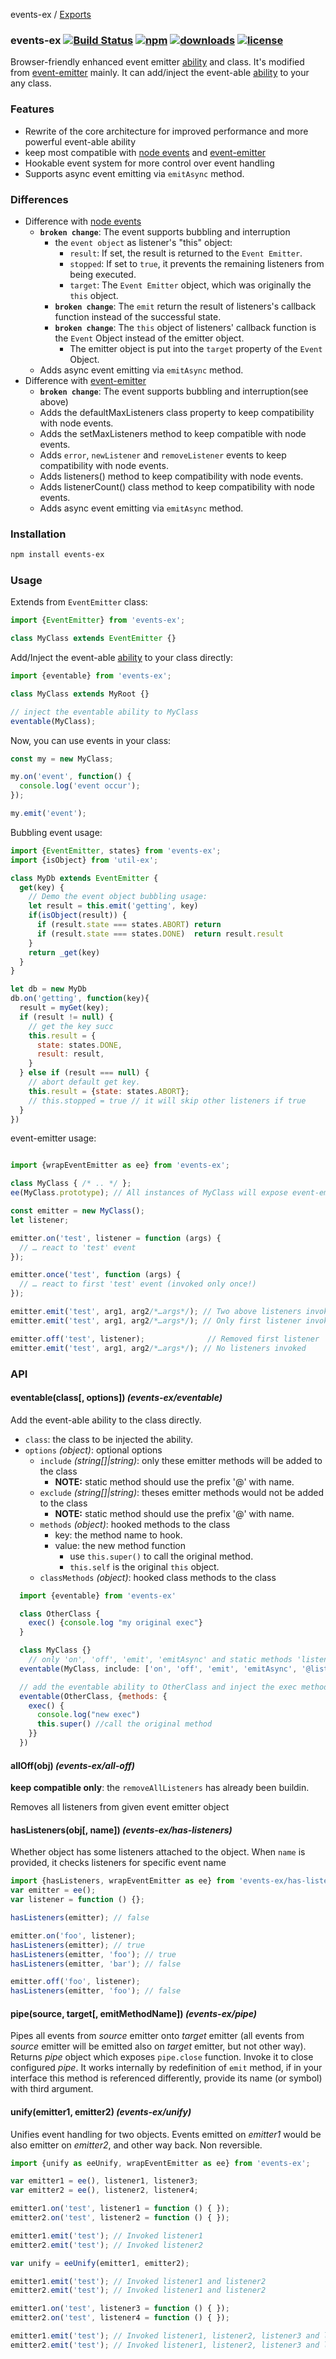 events-ex / [Exports](modules.md)

### events-ex [![Build Status](https://img.shields.io/travis/snowyu/events-ex.js/master.png)](http://travis-ci.org/snowyu/events-ex.js) [![npm](https://img.shields.io/npm/v/events-ex.svg)](https://npmjs.org/package/events-ex) [![downloads](https://img.shields.io/npm/dm/events-ex.svg)](https://npmjs.org/package/events-ex) [![license](https://img.shields.io/npm/l/events-ex.svg)](https://npmjs.org/package/events-ex)

Browser-friendly enhanced event emitter [ability][Ability] and class. It's modified from [event-emitter][event-emitter] mainly. It can add/inject the event-able [ability][Ability] to your any class.

### Features

* Rewrite of the core architecture for improved performance and more powerful event-able ability
* keep most compatible with [node events](nodejs.org/api/events.html) and [event-emitter][event-emitter]
* Hookable event system for more control over event handling
* Supports async event emitting via `emitAsync` method.

### Differences

* Difference with [node events](https://nodejs.org/api/events.html)
  + **`broken change`**: The event supports bubbling and interruption
    + the `event object` as listener's "this" object:
      * `result`: If set, the result is returned to the `Event Emitter`.
      * `stopped`: If set to `true`, it prevents the remaining listeners from being executed.
      * `target`: The `Event Emitter` object, which was originally the `this` object.
    * **`broken change`**: The `emit` return the result of listeners's callback function instead of the successful state.
    * **`broken change`**: The `this` object of listeners' callback function is the `Event` Object instead of the emitter object.
      * The emitter object is put into the `target` property of the `Event` Object.
  * Adds async event emitting via `emitAsync` method.
* Difference with [event-emitter](https://github.com/medikoo/event-emitter)
  + **`broken change`**: The event supports bubbling and interruption(see above)
  + Adds the defaultMaxListeners class property to keep compatibility with node events.
  + Adds the setMaxListeners method to keep compatible with node events.
  + Adds `error`, `newListener` and `removeListener` events to keep compatibility with node events.
  + Adds listeners() method to keep compatibility with node events.
  + Adds listenerCount() class method to keep compatibility with node events.
  * Adds async event emitting via `emitAsync` method.

### Installation

```bash
npm install events-ex
```

### Usage

Extends from `EventEmitter` class:

```js
import {EventEmitter} from 'events-ex';

class MyClass extends EventEmitter {}
```

Add/Inject the event-able [ability][Ability] to your class directly:

```js
import {eventable} from 'events-ex';

class MyClass extends MyRoot {}

// inject the eventable ability to MyClass
eventable(MyClass);
```

Now, you can use events in your class:

```js
const my = new MyClass;

my.on('event', function() {
  console.log('event occur');
});

my.emit('event');
```

Bubbling event usage:

```js
import {EventEmitter, states} from 'events-ex';
import {isObject} from 'util-ex';

class MyDb extends EventEmitter {
  get(key) {
    // Demo the event object bubbling usage:
    let result = this.emit('getting', key)
    if(isObject(result)) {
      if (result.state === states.ABORT) return
      if (result.state === states.DONE)  return result.result
    }
    return _get(key)
  }
}

let db = new MyDb
db.on('getting', function(key){
  result = myGet(key);
  if (result != null) {
    // get the key succ
    this.result = {
      state: states.DONE,
      result: result,
    }
  } else if (result === null) {
    // abort default get key.
    this.result = {state: states.ABORT};
    // this.stopped = true // it will skip other listeners if true
  }
})
```

event-emitter usage:

```javascript

import {wrapEventEmitter as ee} from 'events-ex';

class MyClass { /* .. */ };
ee(MyClass.prototype); // All instances of MyClass will expose event-emitter interface

const emitter = new MyClass();
let listener;

emitter.on('test', listener = function (args) {
  // … react to 'test' event
});

emitter.once('test', function (args) {
  // … react to first 'test' event (invoked only once!)
});

emitter.emit('test', arg1, arg2/*…args*/); // Two above listeners invoked
emitter.emit('test', arg1, arg2/*…args*/); // Only first listener invoked

emitter.off('test', listener);              // Removed first listener
emitter.emit('test', arg1, arg2/*…args*/); // No listeners invoked
```

### API

#### eventable(class[, options]) _(events-ex/eventable)_

Add the event-able ability to the class directly.

* `class`: the class to be injected the ability.
* `options` *(object)*: optional options
  * `include` *(string[]|string)*: only these emitter methods will be added to the class
    * **NOTE:** static method should use the prefix '@' with name.
  * `exclude` *(string[]|string)*: theses emitter methods would not be added to the class
    * **NOTE:** static method should use the prefix '@' with name.
  * `methods` *(object)*: hooked methods to the class
    * key: the method name to hook.
    * value: the new method function
      * use `this.super()` to call the original method.
      * `this.self` is the original `this` object.
  * `classMethods` *(object)*: hooked class methods to the class

```js
  import {eventable} from 'events-ex'

  class OtherClass {
    exec() {console.log "my original exec"}
  }

  class MyClass {}
    // only 'on', 'off', 'emit', 'emitAsync' and static methods 'listenerCount' added to the class
  eventable(MyClass, include: ['on', 'off', 'emit', 'emitAsync', '@listenerCount'])

  // add the eventable ability to OtherClass and inject the exec method of OtherClass.
  eventable(OtherClass, {methods: {
    exec() {
      console.log("new exec")
      this.super() //call the original method
    }}
  })
```

#### allOff(obj) _(events-ex/all-off)_

**keep compatible only**: the `removeAllListeners` has already been buildin.

Removes all listeners from given event emitter object

#### hasListeners(obj[, name]) _(events-ex/has-listeners)_

Whether object has some listeners attached to the object.
When `name` is provided, it checks listeners for specific event name

```javascript
import {hasListeners, wrapEventEmitter as ee} from 'events-ex/has-listeners';
var emitter = ee();
var listener = function () {};

hasListeners(emitter); // false

emitter.on('foo', listener);
hasListeners(emitter); // true
hasListeners(emitter, 'foo'); // true
hasListeners(emitter, 'bar'); // false

emitter.off('foo', listener);
hasListeners(emitter, 'foo'); // false
```

#### pipe(source, target[, emitMethodName]) _(events-ex/pipe)_

Pipes all events from _source_ emitter onto _target_ emitter (all events from _source_ emitter will be emitted also on _target_ emitter, but not other way).
Returns _pipe_ object which exposes `pipe.close` function. Invoke it to close configured _pipe_.
It works internally by redefinition of `emit` method, if in your interface this method is referenced differently, provide its name (or symbol) with third argument.

#### unify(emitter1, emitter2) _(events-ex/unify)_

Unifies event handling for two objects. Events emitted on _emitter1_ would be also emitter on _emitter2_, and other way back.
Non reversible.

```javascript
import {unify as eeUnify, wrapEventEmitter as ee} from 'events-ex';

var emitter1 = ee(), listener1, listener3;
var emitter2 = ee(), listener2, listener4;

emitter1.on('test', listener1 = function () { });
emitter2.on('test', listener2 = function () { });

emitter1.emit('test'); // Invoked listener1
emitter2.emit('test'); // Invoked listener2

var unify = eeUnify(emitter1, emitter2);

emitter1.emit('test'); // Invoked listener1 and listener2
emitter2.emit('test'); // Invoked listener1 and listener2

emitter1.on('test', listener3 = function () { });
emitter2.on('test', listener4 = function () { });

emitter1.emit('test'); // Invoked listener1, listener2, listener3 and listener4
emitter2.emit('test'); // Invoked listener1, listener2, listener3 and listener4
```

[event-emitter]: https://github.com/medikoo/event-emitter
[Ability]: https://github.com/snowyu/custom-ability.js
